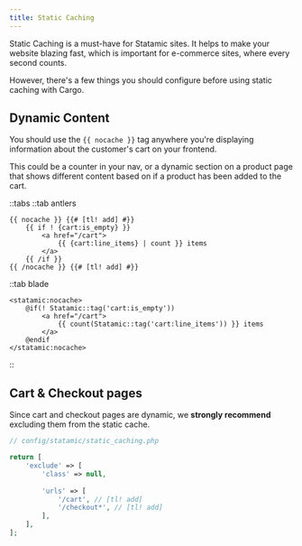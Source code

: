 ```yaml
---
title: Static Caching
---
```


Static Caching is a must-have for Statamic sites. It helps to make your website blazing fast, which is important for e-commerce sites, where every second counts.

However, there's a few things you should configure before using static caching with Cargo.

## Dynamic Content
You should use the `{{ nocache }}` tag anywhere you're displaying information about the customer's cart on your frontend.

This could be a counter in your nav, or a dynamic section on a product page that shows different content based on if a product has been added to the cart.

::tabs
::tab antlers
```antlers
{{ nocache }} {{# [tl! add] #}}
	{{ if ! {cart:is_empty} }}
	    <a href="/cart">
	        {{ {cart:line_items} | count }} items
	    </a>  
	{{ /if }}
{{ /nocache }} {{# [tl! add] #}}
``` 
::tab blade
```blade
<statamic:nocache>
	@if(! Statamic::tag('cart:is_empty'))
		<a href="/cart">
			{{ count(Statamic::tag('cart:line_items')) }} items
		</a>  
	@endif
</statamic:nocache>
``` 
::

## Cart & Checkout pages
Since cart and checkout pages are dynamic, we **strongly recommend** excluding them from the static cache.

```php
// config/statamic/static_caching.php

return [
	'exclude' => [
		'class' => null,
		
		'urls' => [
			'/cart', // [tl! add]
			'/checkout*', // [tl! add]
        ],
    ],
];
``` 